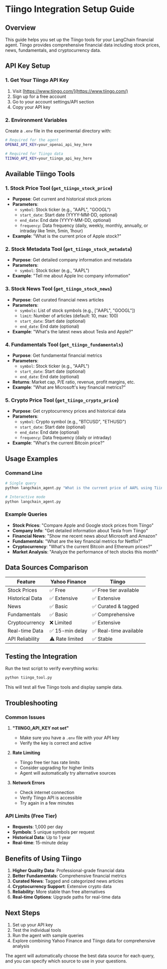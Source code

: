 # Tiingo Integration Setup Guide

## Overview
This guide helps you set up the Tiingo tools for your LangChain financial agent. Tiingo provides comprehensive financial data including stock prices, news, fundamentals, and cryptocurrency data.

## API Key Setup

### 1. Get Your Tiingo API Key
1. Visit [https://www.tiingo.com/](https://www.tiingo.com/)
2. Sign up for a free account
3. Go to your account settings/API section
4. Copy your API key

### 2. Environment Variables
Create a `.env` file in the experimental directory with:

```bash
# Required for the agent
OPENAI_API_KEY=your_openai_api_key_here

# Required for Tiingo data
TIINGO_API_KEY=your_tiingo_api_key_here
```

## Available Tiingo Tools

### 1. Stock Price Tool (`get_tiingo_stock_price`)
- **Purpose**: Get current and historical stock prices
- **Parameters**: 
  - `symbol`: Stock ticker (e.g., "AAPL", "GOOGL")
  - `start_date`: Start date (YYYY-MM-DD, optional)
  - `end_date`: End date (YYYY-MM-DD, optional)
  - `frequency`: Data frequency (daily, weekly, monthly, annually, or intraday like 1min, 5min, 1hour)
- **Example**: "What is the current price of Apple stock?"

### 2. Stock Metadata Tool (`get_tiingo_stock_metadata`)
- **Purpose**: Get detailed company information and metadata
- **Parameters**: 
  - `symbol`: Stock ticker (e.g., "AAPL")
- **Example**: "Tell me about Apple Inc company information"

### 3. Stock News Tool (`get_tiingo_stock_news`)
- **Purpose**: Get curated financial news articles
- **Parameters**: 
  - `symbols`: List of stock symbols (e.g., ["AAPL", "GOOGL"])
  - `limit`: Number of articles (default: 10, max: 100)
  - `start_date`: Start date (optional)
  - `end_date`: End date (optional)
- **Example**: "What's the latest news about Tesla and Apple?"

### 4. Fundamentals Tool (`get_tiingo_fundamentals`)
- **Purpose**: Get fundamental financial metrics
- **Parameters**: 
  - `symbol`: Stock ticker (e.g., "AAPL")
  - `start_date`: Start date (optional)
  - `end_date`: End date (optional)
- **Returns**: Market cap, P/E ratio, revenue, profit margins, etc.
- **Example**: "What are Microsoft's key financial metrics?"

### 5. Crypto Price Tool (`get_tiingo_crypto_price`)
- **Purpose**: Get cryptocurrency prices and historical data
- **Parameters**: 
  - `symbol`: Crypto symbol (e.g., "BTCUSD", "ETHUSD")
  - `start_date`: Start date (optional)
  - `end_date`: End date (optional)
  - `frequency`: Data frequency (daily or intraday)
- **Example**: "What's the current Bitcoin price?"

## Usage Examples

### Command Line
```bash
# Single query
python langchain_agent.py "What is the current price of AAPL using Tiingo?"

# Interactive mode
python langchain_agent.py
```

### Example Queries
- **Stock Prices**: "Compare Apple and Google stock prices from Tiingo"
- **Company Info**: "Get detailed information about Tesla from Tiingo"
- **Financial News**: "Show me recent news about Microsoft and Amazon"
- **Fundamentals**: "What are the key financial metrics for Netflix?"
- **Cryptocurrency**: "What's the current Bitcoin and Ethereum prices?"
- **Market Analysis**: "Analyze the performance of tech stocks this month"

## Data Sources Comparison

| Feature | Yahoo Finance | Tiingo |
|---------|---------------|--------|
| Stock Prices | ✅ Free | ✅ Free tier available |
| Historical Data | ✅ Extensive | ✅ Extensive |
| News | ✅ Basic | ✅ Curated & tagged |
| Fundamentals | ✅ Basic | ✅ Comprehensive |
| Cryptocurrency | ❌ Limited | ✅ Extensive |
| Real-time Data | ✅ 15-min delay | ✅ Real-time available |
| API Reliability | ⚠️ Rate limited | ✅ Stable |

## Testing the Integration

Run the test script to verify everything works:

```bash
python tiingo_tool.py
```

This will test all five Tiingo tools and display sample data.

## Troubleshooting

### Common Issues

1. **"TIINGO_API_KEY not set"**
   - Make sure you have a `.env` file with your API key
   - Verify the key is correct and active

2. **Rate Limiting**
   - Tiingo free tier has rate limits
   - Consider upgrading for higher limits
   - Agent will automatically try alternative sources

3. **Network Errors**
   - Check internet connection
   - Verify Tiingo API is accessible
   - Try again in a few minutes

### API Limits (Free Tier)
- **Requests**: 1,000 per day
- **Symbols**: 5 unique symbols per request
- **Historical Data**: Up to 1 year
- **Real-time**: 15-minute delay

## Benefits of Using Tiingo

1. **Higher Quality Data**: Professional-grade financial data
2. **Better Fundamentals**: Comprehensive financial metrics
3. **Curated News**: Tagged and categorized news articles
4. **Cryptocurrency Support**: Extensive crypto data
5. **Reliability**: More stable than free alternatives
6. **Real-time Options**: Upgrade paths for real-time data

## Next Steps

1. Set up your API key
2. Test the individual tools
3. Run the agent with sample queries
4. Explore combining Yahoo Finance and Tiingo data for comprehensive analysis

The agent will automatically choose the best data source for each query, and you can specify which source to use in your questions. 